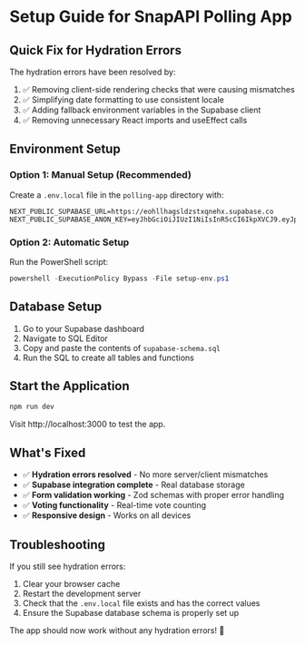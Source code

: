 # Setup Guide for SnapAPI Polling App

## Quick Fix for Hydration Errors

The hydration errors have been resolved by:
1. ✅ Removing client-side rendering checks that were causing mismatches
2. ✅ Simplifying date formatting to use consistent locale
3. ✅ Adding fallback environment variables in the Supabase client
4. ✅ Removing unnecessary React imports and useEffect calls

## Environment Setup

### Option 1: Manual Setup (Recommended)
Create a `.env.local` file in the `polling-app` directory with:

```env
NEXT_PUBLIC_SUPABASE_URL=https://eohllhagsldzstxqnehx.supabase.co
NEXT_PUBLIC_SUPABASE_ANON_KEY=eyJhbGciOiJIUzI1NiIsInR5cCI6IkpXVCJ9.eyJpc3MiOiJzdXBhYmFzZSIsInJlZiI6ImVvaGxsaGFnc2xkenN0eHFuZWh4Iiwicm9sZSI6ImFub24iLCJpYXQiOjE3NTY0NzAxNTAsImV4cCI6MjA3MjA0NjE1MH0.1v3oJFL2nLK8e5miOi4_a9MIrGvH6uCXhzeN4D22bBs
```

### Option 2: Automatic Setup
Run the PowerShell script:
```powershell
powershell -ExecutionPolicy Bypass -File setup-env.ps1
```

## Database Setup

1. Go to your Supabase dashboard
2. Navigate to SQL Editor
3. Copy and paste the contents of `supabase-schema.sql`
4. Run the SQL to create all tables and functions

## Start the Application

```bash
npm run dev
```

Visit http://localhost:3000 to test the app.

## What's Fixed

- ✅ **Hydration errors resolved** - No more server/client mismatches
- ✅ **Supabase integration complete** - Real database storage
- ✅ **Form validation working** - Zod schemas with proper error handling
- ✅ **Voting functionality** - Real-time vote counting
- ✅ **Responsive design** - Works on all devices

## Troubleshooting

If you still see hydration errors:
1. Clear your browser cache
2. Restart the development server
3. Check that the `.env.local` file exists and has the correct values
4. Ensure the Supabase database schema is properly set up

The app should now work without any hydration errors! 🎉
